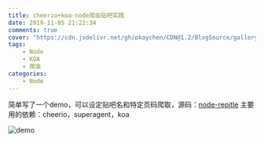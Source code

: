 ```yaml
---
title: cheerio+koa-node爬虫贴吧实践
date: 2019-11-05 21:22:34
comments: true
cover: "https://cdn.jsdelivr.net/gh/okaychen/CDN@1.2/BlogSource/gallery/thumb_046.jpg"
tags:
    - Node
    - KOA
    - 爬虫
categories:
    - Node
---
```

简单写了一个demo，可以设定贴吧名和特定页码爬取，源码：[node-repitle](https://github.com/okaychen/NetworkMonitoring)
主要用的依赖：cheerio，superagent，koa

<!-- more -->

![demo](https://www.chenqaq.com/assets/images/node_cheerio01.png)


